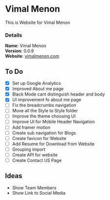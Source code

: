 # Vimal Menon

This is Website for Vimal Menon

### Details

<b>Name</b>: Vimal Menon
<br/>
<b>Version</b>: 0.0.9
<br/>
<b>Website</b>: [vimalmenon.com](https://vimalmenon.com)
<br/>

## To Do

- [x] Set up Google Analytics
- [x] Improved About me page
- [x] Black Mode cant distinguish header and body
- [x] UI improvement fo about me page
- [ ] Fix the breadcrumbs navigation
- [ ] Move all the Style to Style folder
- [ ] Improve the theme choosing UI
- [ ] Improve UI for Mobile Header Navigation
- [ ] Add framer motion
- [ ] Create sub navigation for Blogs
- [ ] Create favicon for Website
- [ ] Add Resume for Download from Website
- [ ] Grouping import
- [ ] Create API for website
- [ ] Create Contact US Page

## Ideas

- Show Team Members
- Show Link to Social Media
